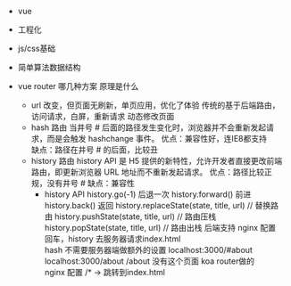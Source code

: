 - vue 
- 工程化
- js/css基础
- 简单算法数据结构

- vue router 哪几种方案 原理是什么
  - url 改变，但页面无刷新，单页应用，优化了体验
    传统的基于后端路由，访问请求，白屏，重新请求
    动态修改页面
  - hash 路由 
    当井号 # 后面的路径发生变化时，浏览器并不会重新发起请求，而是会触发 hashchange 事件。
    优点：兼容性好，连IE8都支持  
    缺点：路径在井号 # 的后面，比较丑
  - history 路由 
    history API 是 H5 提供的新特性，允许开发者直接更改前端路由，即更新浏览器 URL 地址而不重新发起请求。
    优点：路径比较正规，没有井号 #
    缺点：兼容性
    - history API 
      history.go(-1) 后退一次
      history.forward() 前进
      history.back() 返回
      history.replaceState(state, title, url) // 替换路由
      history.pushState(state, title, url) // 路由压栈
      history.popState(state, title, url) // 路由出栈
    后端支持 nginx 配置  
    回车，history 去服务器请求index.html  
      hash 不需要服务器端做额外的设置 localhost:3000/#about   
      localhost:3000/about  /about 没有这个页面 koa router做的  
      nginx 配置 /* -> 跳转到index.html  